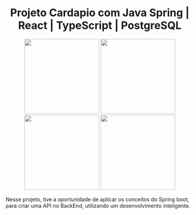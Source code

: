 <div align="center">
  <h1>Projeto Cardapio com Java Spring | React | TypeScript | PostgreSQL </h1>
</div>
<div align="center">
  <img src="https://miro.medium.com/v2/resize:fit:256/1*i9qQBPdQXR-If4xMfWhXPg.png" width="200px" height="200px">
  <img src="https://victorvhpg.github.io/minicurso-react.js/slides/img/logo.png" width="200px" height="200px">
  <img src="https://cdn-icons-png.flaticon.com/512/919/919832.png" width="200px" height="200px">
  <img src="https://cdn.iconscout.com/icon/free/png-256/free-postgresql-logo-icon-download-in-svg-png-gif-file-formats--programming-langugae-freebies-pack-logos-icons-1175119.png?f=webp" width="200px" height="200px">
</div>

<p>
  Nesse projeto, tive a oportunidade de aplicar os conceitos do Spring boot, para criar uma API no BackEnd, utilizando um desenvolvimento inteligente.
</p>
